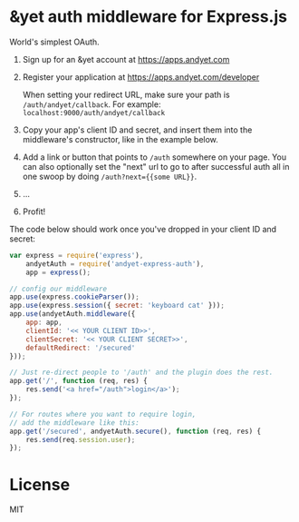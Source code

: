 # &yet auth middleware for Express.js

World's simplest OAuth. 

1. Sign up for an &yet account at https://apps.andyet.com
2. Register your application at https://apps.andyet.com/developer

   When setting your redirect URL, make sure your path is `/auth/andyet/callback`.
   For example: `localhost:9000/auth/andyet/callback`

3. Copy your app's client ID and secret, and insert them into the middleware's
   constructor, like in the example below.
4. Add a link or button that points to `/auth` somewhere on your page. You can also optionally set the "next" url to go to after successful auth all in one swoop by doing `/auth?next={{some URL}}`.
5. ...
6. Profit!
   
The code below should work once you've dropped in your client ID and secret:

```js
var express = require('express'),
    andyetAuth = require('andyet-express-auth'),
    app = express();

// config our middleware
app.use(express.cookieParser());
app.use(express.session({ secret: 'keyboard cat' }));
app.use(andyetAuth.middleware({
    app: app,
    clientId: '<< YOUR CLIENT ID>>',
    clientSecret: '<< YOUR CLIENT SECRET>>',
    defaultRedirect: '/secured'
}));

// Just re-direct people to '/auth' and the plugin does the rest.
app.get('/', function (req, res) {
    res.send('<a href="/auth">login</a>');
});

// For routes where you want to require login,
// add the middleware like this:
app.get('/secured', andyetAuth.secure(), function (req, res) {
    res.send(req.session.user);
});

```

# License
MIT
